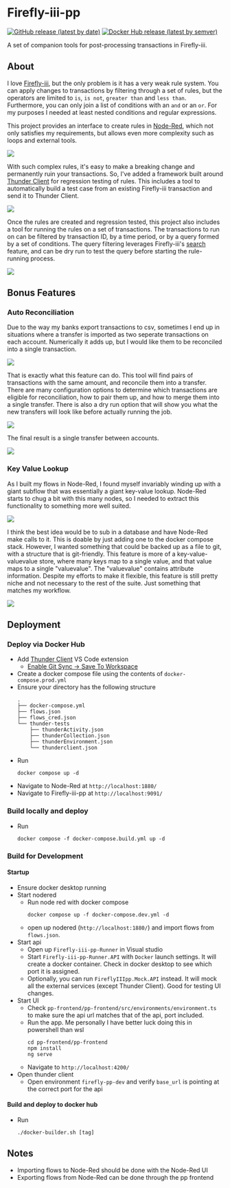 # Firefly-iii-pp

[![GitHub release (latest by date)](https://img.shields.io/github/v/release/haondt/firefly-iii-pp)](https://github.com/haondt/firefly-iii-pp/releases/latest)
[![Docker Hub release (latest by semver)](https://img.shields.io/docker/v/haumea/fireflyiii-pp?label=docker%20hub&sort=semver)](https://hub.docker.com/r/haumea/fireflyiii-pp)

A set of companion tools for post-processing transactions in Firefly-iii.

## About

I love [Firefly-iii](https://github.com/firefly-iii/firefly-iii), but the only problem is it has a very weak rule system. You can apply changes to transactions by filtering through a set of rules, but the operators are limited to `is`, `is not`, `greater than` and `less than`. Furthermore, you can only join a list of conditions with an `and` or an `or`. For my purposes I needed at least nested conditions and regular expressions.

This project provides an interface to create rules in [Node-Red](https://nodered.org/), which not only satisfies my requirements, but allows even more complexity such as loops and external tools.

![](./assets/nr.png)

With such complex rules, it's easy to make a breaking change and permanently ruin your transactions. So, I've added a framework built around [Thunder Client](https://www.thunderclient.com/) for regression testing of rules. This includes a tool to automatically build a test case from an existing Firefly-iii transaction and send it to Thunder Client.

![](./assets/tndr.png)

Once the rules are created and regression tested, this project also includes a tool for running the rules on a set of transactions. The transactions to run on can be filtered by transaction ID, by a time period, or by a query formed by a set of conditions. The query filtering leverages Firefly-iii's [search](https://docs.firefly-iii.org/firefly-iii/pages-and-features/search/) feature, and can be dry run to test the query before starting the rule-running process.

![](./assets/ff3.png)

## Bonus Features

### Auto Reconciliation

Due to the way my banks export transactions to csv, sometimes I end up in situations where a transfer is imported as two seperate transactions on each account. Numerically it adds up, but I would like them to be reconciled into a single transaction.

![](./assets/rec1.png)

That is exactly what this feature can do. This tool will find pairs of transactions with the same amount, and reconcile them into a transfer. There are many configuration options to determine which transactions are eligible for reconciliation, how to pair them up, and how to merge them into a single transfer. There is also a dry run option that will show you what the new transfers will look like before actually running the job.

![](./assets/rec2.png)

The final result is a single transfer between accounts.

![](./assets/rec3.png)

### Key Value Lookup

As I built my flows in Node-Red, I found myself invariably winding up with a giant subflow that was essentially a giant key-value lookup. Node-Red starts to chug a bit with this many nodes, so I needed to extract this functionality to something more well suited.

![](./assets/kv1.png)

I think the best idea would be to sub in a database and have Node-Red make calls to it. This is doable by just adding one to the docker compose stack. However, I wanted something that could be backed up as a file to git, with a structure that is git-friendly. This feature is more of a key-value-valuevalue store, where many keys map to a single value, and that value maps to a single "valuevalue". The "valuevalue" contains attribute information. Despite my efforts to make it flexible, this feature is still pretty niche and not necessary to the rest of the suite. Just something that matches my workflow.

![](./assets/kv2.png)

## Deployment

### Deploy via Docker Hub
- Add [Thunder Client](https://marketplace.visualstudio.com/items?itemName=rangav.vscode-thunder-client) VS Code extension
  - [Enable Git Sync -> Save To Workspace](https://github.com/rangav/thunder-client-support#git-sync)
- Create a docker compose file using the contents of `docker-compose.prod.yml`
- Ensure your directory has the following structure
    ```
    .
    ├── docker-compose.yml
    ├── flows.json
    ├── flows_cred.json
    └── thunder-tests
        ├── thunderActivity.json
        ├── thunderCollection.json
        ├── thunderEnvironment.json
        └── thunderclient.json
    ```
- Run
    ```shell
    docker compose up -d
    ```
- Navigate to Node-Red at `http://localhost:1880/`
- Navigate to Firefly-iii-pp at `http://localhost:9091/`

### Build locally and deploy
- Run
    ```shell
    docker compose -f docker-compose.build.yml up -d
    ```

### Build for Development

#### Startup
- Ensure docker desktop running
- Start nodered
    - Run node red with docker compose
        ```shell
        docker compose up -f docker-compose.dev.yml -d
        ```
    - open up nodered (`http://localhost:1880/`) and import flows from `flows.json`.
- Start api
    - Open up `Firefly-iii-pp-Runner` in Visual studio
    - Start `Firefly-iii-pp-Runner.API` with `Docker` launch settings. It will create a docker container. Check in docker desktop to see which port it is assigned.
    - Optionally, you can run `FireflyIIIpp.Mock.API` instead. It will mock all the external services (except Thunder Client). Good for testing UI changes.
- Start UI
    - Check `pp-frontend/pp-frontend/src/environments/environment.ts` to make sure the api url matches that of the api, port included.
    - Run the app. Me personally I have better luck doing this in powershell than wsl
        ```shell
        cd pp-frontend/pp-frontend
        npm install
        ng serve
        ```
    - Navigate to `http://localhost:4200/`
- Open thunder client
    - Open environment `firefly-pp-dev` and verify `base_url` is pointing at the correct port for the api

#### Build and deploy to docker hub
- Run
    ```shell
    ./docker-builder.sh [tag]
    ```

## Notes
- Importing flows to Node-Red should be done with the Node-Red UI
- Exporting flows from Node-Red can be done through the pp frontend